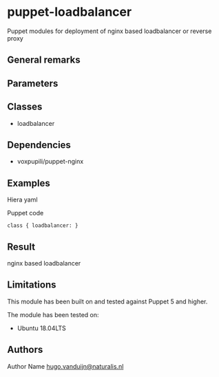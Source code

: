 puppet-loadbalancer
===================

Puppet modules for deployment of nginx based loadbalancer or reverse proxy

General remarks
-------------


Parameters
-------------


Classes
-------------
- loadbalancer

Dependencies
-------------
- voxpupili/puppet-nginx




Examples
-------------
Hiera yaml



Puppet code
```
class { loadbalancer: }
```
Result
-------------
nginx based loadbalancer


Limitations
-------------
This module has been built on and tested against Puppet 5 and higher.


The module has been tested on:
- Ubuntu 18.04LTS


Authors
-------------
Author Name <hugo.vanduijn@naturalis.nl>

